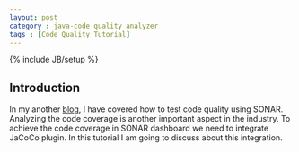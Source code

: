 ```yaml
---
layout: post
category : java-code quality analyzer
tags : [Code Quality Tutorial]
---
```

{% include JB/setup %}

## Introduction
In my another [blog](/java-code%20quality%20analyzer/2015/05/12/Java%20Code%20Analyzer:%20SONAR/), I have covered how to test code quality using SONAR. Analyzing the code coverage is another 
important aspect in the industry. To achieve the code coverage in SONAR dashboard we need to integrate JaCoCo plugin. 
In this tutorial I am going to discuss about this integration.
